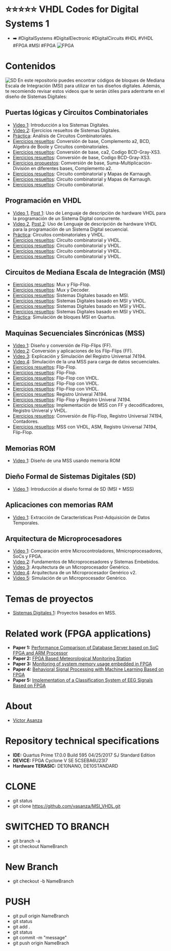 # ⭐⭐⭐⭐⭐ VHDL Codes for Digital Systems 1
- ➡️ #DigitalSystems #DigitalElectronic #DigitalCircuits #HDL #VHDL #FPGA #MSI #FPGA
![FPGA](https://user-images.githubusercontent.com/12642226/126781573-f8af8ca5-0cdf-4d91-a8bb-fece6117d426.png)

# Contenidos
![SD](https://user-images.githubusercontent.com/12642226/150647904-c8eaf852-bfd2-4465-b432-90fd83dee562.png)
En este repositorio puedes encontrar códigos de bloques de Mediana Escala de Integración (MSI) para utilizar en tus diseños digitales.
Además, te recomiendo revisar estos videos que te serán útiles para adentrarte en el diseño de Sistemas Digitales:

## Puertas lógicas y Circuitos Combinatoriales
- [Video 1](https://www.youtube.com/watch?v=fiQaocvqg9M&list=PLQzI-judwt-k4PkAGj_e_ZHDzYI0ZpshK&index=17&t=4393s):  Introducción a los Sistemas Digitales.
- [Video 2](https://www.youtube.com/watch?v=RsQSRA2K-R0&list=PLQzI-judwt-k4PkAGj_e_ZHDzYI0ZpshK&index=17&t=2876s): Ejercicios resueltos de Sistemas Digitales.
- [Práctica](https://vasanza.blogspot.com/2017/08/practica-analisis-de-circuitos.html): Análisis de Circuitos Combinatoriales.
- [Ejercicios resueltos](https://vasanza.blogspot.com/2017/11/leccion-1er-parcial-sistemas-digitales.html): Conversión de base, Complemento a2, BCD, Algebra de Boole y Circuitos combinatoriales.
- [Ejercicios resueltos](https://vasanza.blogspot.com/2021/07/solucion-leccion-sistemas-digitales-1.html): Conversión de base, ca2, Codigo BCD-Gray-XS3.
- [Ejercicios resueltos](https://vasanza.blogspot.com/2021/03/solucion-leccion-sistemas-digitales-1.html): Conversión de base, Codigo BCD-Gray-XS3.
- [Ejercicios propuestos](https://vasanza.blogspot.com/2017/05/ejercicios-propuestos-cap1-sistemas.html): Comversión de base, Suma-Multiplicación-División en diferentes bases, Complemento a2.
- [Ejercicios resueltos](https://vasanza.blogspot.com/2021/07/solucion-leccion-sistemas-digitales-1_7.html): Circuito combinatorial y Mapas de Karnaugh.
- [Ejercicios resueltos](https://vasanza.blogspot.com/2021/03/solucion-leccion-sistemas-digitales-1_23.html): Circuito combinatorial y Mapas de Karnaugh.
- [Ejercicios resueltos](https://vasanza.blogspot.com/2017/12/sistemas-digitales-1-solucion-examen.html): Circuito combinatorial.

## Programación en VHDL
- [Video 1](https://www.youtube.com/watch?v=iWi0UZ-J1ps&list=PLQzI-judwt-k4PkAGj_e_ZHDzYI0ZpshK&index=19), [Post 1](https://vasanza.blogspot.com/2020/01/lenguaje-de-descripcion-de-hardware.html):  Uso de Lenguaje de descripción de hardware VHDL para la programación de un Sistema Digital concurrente.
- [Video 2](https://www.youtube.com/watch?v=v5BQ54q3yq8&list=PLQzI-judwt-k4PkAGj_e_ZHDzYI0ZpshK&index=19&t=8s), [Post 2](https://vasanza.blogspot.com/2020/01/lenguaje-de-descripcion-de-hardware_16.html):  Uso de Lenguaje de descripción de hardware VHDL para la programación de un Sistema Digital secuencial.
- [Práctica](https://vasanza.blogspot.com/2017/08/practica-resolucion-de-circuitos.html): Circuitos combinatoriales y VHDL.
- [Ejercicios resueltos](https://vasanza.blogspot.com/2021/07/solucion-evaluacion-sistemas-digitales.html): Circuito combinatorial y VHDL.
- [Ejercicios resueltos](https://vasanza.blogspot.com/2021/03/solucion-leccion-sistemas-digitales-1_29.html): Circuito combinatorial y VHDL.
- [Ejercicios resueltos](https://vasanza.blogspot.com/2021/04/solucion-evaluacion-sistemas-digitales.html): Circuito combinatorial y VHDL.
- [Ejercicios resueltos](https://vasanza.blogspot.com/2017/11/leccion-vhdl-1er-parcial-sistemas.html): Circuito combinatorial y VHDL.

## Circuitos de Mediana Escala de Integración (MSI)
- [Ejercicios resueltos](https://vasanza.blogspot.com/2020/09/solucion-leccion-sistemas-digitales-1_5.html): Mux y Flip-Flop.
- [Ejercicios resueltos](https://vasanza.blogspot.com/2020/08/solucion-leccion-sistemas-digitales-1_19.html): Mux y Decoder.
- [Ejercicios resueltos](https://vasanza.blogspot.com/2018/09/solucion-examen-sistemas-digitales-1.html): Sistemas Digitales basado en MSI.
- [Ejercicios resueltos](https://vasanza.blogspot.com/2021/04/solucion-evaluacion-sistemas-digitales_22.html): Sistemas Digitales basado en MSI y VHDL.
- [Ejercicios resueltos](https://vasanza.blogspot.com/2021/04/solucion-leccion-sistemas-digitales-1.html): Sistemas Digitales basado en MSI y VHDL.
- [Ejercicios resueltos](https://vasanza.blogspot.com/2020/09/solucion-evaluacion-sistemas-digitales_24.html): Sistemas Digitales basado en MSI y VHDL.
- [Práctica](https://vasanza.blogspot.com/2017/08/practica-simulacion-de-circuitos-msi-en.html): Simulación de bloques MSI en Quartus.

## Maquinas Secuenciales Sincrónicas (MSS)
- [Video 1](https://www.youtube.com/watch?v=LIuhAu6pFls&list=PLQzI-judwt-k4PkAGj_e_ZHDzYI0ZpshK&index=15&t=933s): Diseño y conversión de Flip-Flips (FF).
- [Video 2](https://www.youtube.com/watch?v=gm7dK02FfDo&list=PLQzI-judwt-k4PkAGj_e_ZHDzYI0ZpshK&index=12&t=1s): Conversión y aplicaciones de los Flip-Flips (FF).
- [Video 3](https://www.youtube.com/watch?v=jMllwBxmH0E&list=PLQzI-judwt-k4PkAGj_e_ZHDzYI0ZpshK&index=11&t=6s): Explicación y Simulación del Registro Universal 74194.
- [Video 4](https://www.youtube.com/watch?v=Sf8DrhujwEE&list=PLQzI-judwt-k4PkAGj_e_ZHDzYI0ZpshK&index=6&t=1s): Simulación de la una MSS para carga de datos secuenciales.
- [Ejercicios resueltos](https://vasanza.blogspot.com/2020/09/solucion-leccion-sistemas-digitales-1.html): Flip-Flop.
- [Ejercicios resueltos](https://vasanza.blogspot.com/2021/04/solucion-leccion-sistemas-digitales-1_20.html): Flip-Flop.
- [Ejercicios resueltos](https://vasanza.blogspot.com/2021/02/solucion-evaluacion-sistemas-digitales_2.html): Flip-Flop con VHDL.
- [Ejercicios resueltos](https://vasanza.blogspot.com/2020/09/solucion-evaluacion-sistemas-digitales.html): Flip-Flop con VHDL.
- [Ejercicios resueltos](https://vasanza.blogspot.com/2020/08/solucion-leccion-sistemas-digitales-1_31.html): Flip-Flop con VHDL.
- [Ejercicios resueltos](https://vasanza.blogspot.com/2018/08/sistemas-digitales-1-solucion-examen.html): Registro Univeral 74194.
- [Ejercicios resueltos](https://vasanza.blogspot.com/2018/01/sistemas-digitales-1-leccion-resuelta.html): Flip-Flop y Registro Univeral 74194.
- [Ejercicios resueltos](https://vasanza.blogspot.com/2017/08/lecciones-sistemas-digitales-i-2do.html): Implementación de MSS con FF y decodificadores, Registro Univeral y VHDL.
- [Ejercicios resueltos](https://vasanza.blogspot.com/2018/08/sistemas-digitales-1-leccion-resuelta.html): Conversión de Flip-Flop, Registro Universal 74194, Contadores.
- [Ejercicios resueltos](https://vasanza.blogspot.com/2021/08/solucion-leccion-sistemas-digitales-1.html): MSS con VHDL, ASM, Registro Universal 74194, Flip-Flop.

## Memorias ROM
- [Video 1](https://www.youtube.com/watch?v=YXkjFQkx3As&list=PLQzI-judwt-k4PkAGj_e_ZHDzYI0ZpshK&index=13&t=3s): Diseño de una MSS usando memoria ROM

## Dieño Formal de Sistemas Digitales (SD)
- [Video 1](https://www.youtube.com/watch?v=suKzo0FqlgA&list=PLQzI-judwt-k4PkAGj_e_ZHDzYI0ZpshK&index=15): Introducción al diseño formal de SD (MSI + MSS)

## Aplicaciones con memorias RAM
- [Video 1](https://www.youtube.com/watch?v=tX9d0Zn8ujc&list=PLQzI-judwt-k4PkAGj_e_ZHDzYI0ZpshK&index=14&t=3s): Extracción de Características Post-Adquisición de Datos Temporales. 

## Arquitectura de Microprocesadores
- [Video 1](https://www.youtube.com/watch?v=Xma-bvUI-e8&list=PLQzI-judwt-k4PkAGj_e_ZHDzYI0ZpshK&index=5&t=3126s): Comparación entre Microcontroladores, Mmicroprocesadores, SoCs y FPGA.
- [Video 2](https://www.youtube.com/watch?v=Sc5--d7hnN0&list=PLQzI-judwt-k4PkAGj_e_ZHDzYI0ZpshK&index=10&t=1363s): Fundamentos de Microprocesadores y Sistemas Embebidos.
- [Video 3](https://www.youtube.com/watch?v=9PJScPknzhY&list=PLQzI-judwt-k4PkAGj_e_ZHDzYI0ZpshK&index=4&t=1164s): Arquitectura de un Microprocesador Genérico.
- [Video 4](https://www.youtube.com/watch?v=UdNjA-8QmtU&list=PLQzI-judwt-k4PkAGj_e_ZHDzYI0ZpshK&index=3&t=2s): Arquitectura de un Microprocesador Genérico v2.
- [Video 5](https://www.youtube.com/watch?v=zKjPHsazdcA&list=PLQzI-judwt-k4PkAGj_e_ZHDzYI0ZpshK&index=2&t=180s): Simulación de un Microprocesador Genérico.

# Temas de proyectos
- [Sistemas Digitales 1](https://vasanza.blogspot.com/2021/05/sistemas-digitales-1-proyectos.html): Proyectos basados en MSS.

# Related work (FPGA applications)
- **Paper 1:** [Performance Comparison of Database Server based on SoC FPGA and ARM Processor](https://ieeexplore.ieee.org/document/9647742)
- **Paper 2:** [FPGA Based Meteorological Monitoring Station](https://ieeexplore.ieee.org/abstract/document/9530151)
- **Paper 3:** [Monitoring of system memory usage embedded in FPGA](https://ieeexplore.ieee.org/abstract/document/9232863)
- **Paper 4:** [Behavioral Signal Processing with Machine Learning Based on FPGA](https://link.springer.com/chapter/10.1007%2F978-3-030-59194-6_17)
- **Paper 5:** [Implementation of a Classification System of EEG Signals Based on FPGA](https://ieeexplore.ieee.org/document/9096752)

# About
- [Víctor Asanza](https://vasanza.blogspot.com/p/about-me.html)

# Repository technical specifications
- **IDE:** Quartus Prime 17.0.0 Build 595 04/25/2017 SJ Standard Edition
- **DEVICE:** FPGA Cyclone V SE 5CSEBA6U23I7
- **Hardware TERASIC:** DE10NANO, DE10STANDARD

# CLONE
- git status
- git clone https://github.com/vasanza/MSI_VHDL.git

# SWITCHED TO BRANCH
- git branch -a
- git checkout NameBranch

# New Branch
- git checkout -b NameBranch

# PUSH
- git pull origin NameBranch
- git status
- git add .
- git status
- git commit -m "message"
- git push origin NameBrach
